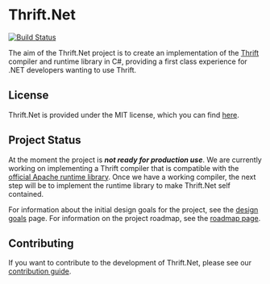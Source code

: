 # Thrift.Net

[![Build Status](https://dev.azure.com/adamrpconnelly/Thrift.Net/_apis/build/status/Build%20and%20Run%20Tests?branchName=master)](https://dev.azure.com/adamrpconnelly/Thrift.Net/_build/latest?definitionId=3&branchName=master)

The aim of the Thrift.Net project is to create an implementation of the
[Thrift](https://thrift.apache.org/) compiler and runtime library in C#,
providing a first class experience for .NET developers wanting to use Thrift.

## License

Thrift.Net is provided under the MIT license, which you can find
[here](LICENSE).

## Project Status

At the moment the project is **_not ready for production use_**. We are
currently working on implementing a Thrift compiler that is compatible with the
[official Apache runtime library](https://www.nuget.org/packages/ApacheThrift).
Once we have a working compiler, the next step will be to implement the runtime
library to make Thrift.Net self contained.

For information about the initial design goals for the project, see the
[design goals](docs/design-goals.md) page. For information on the project
roadmap, see the [roadmap page](docs/roadmap.md).

## Contributing

If you want to contribute to the development of Thrift.Net, please see our
[contribution guide](docs/CONTRIBUTING.md).
